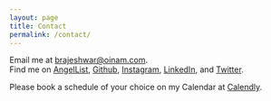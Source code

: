 ```yaml
---
layout: page
title: Contact
permalink: /contact/
---
```


Email me at <a href="mailto:brajeshwar@oinam.com">brajeshwar@oinam.com</a>.\
Find me on
[AngelList](https://angel.co/brajeshwar),
[Github](http://github.com/brajeshwar),
[Instagram](https://www.instagram.com/oinam/),
[LinkedIn](https://www.linkedin.com/in/brajeshwar/),
and
[Twitter](https://twitter.com/brajeshwar).

Please book a schedule of your choice on my Calendar at [Calendly](https://calendly.com/brajeshwar/).